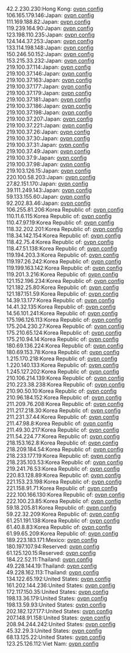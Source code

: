 42.2.230.230:Hong Kong: [ovpn config](vpn/42_2_230_230.ovpn)  
106.165.179.146:Japan: [ovpn config](vpn/106_165_179_146.ovpn)  
111.169.188.82:Japan: [ovpn config](vpn/111_169_188_82.ovpn)  
119.239.164.90:Japan: [ovpn config](vpn/119_239_164_90.ovpn)  
123.198.110.235:Japan: [ovpn config](vpn/123_198_110_235.ovpn)  
124.144.37.253:Japan: [ovpn config](vpn/124_144_37_253.ovpn)  
133.114.198.148:Japan: [ovpn config](vpn/133_114_198_148.ovpn)  
150.246.50.152:Japan: [ovpn config](vpn/150_246_50_152.ovpn)  
153.215.33.232:Japan: [ovpn config](vpn/153_215_33_232.ovpn)  
219.100.37.114:Japan: [ovpn config](vpn/219_100_37_114.ovpn)  
219.100.37.146:Japan: [ovpn config](vpn/219_100_37_146.ovpn)  
219.100.37.163:Japan: [ovpn config](vpn/219_100_37_163.ovpn)  
219.100.37.177:Japan: [ovpn config](vpn/219_100_37_177.ovpn)  
219.100.37.179:Japan: [ovpn config](vpn/219_100_37_179.ovpn)  
219.100.37.181:Japan: [ovpn config](vpn/219_100_37_181.ovpn)  
219.100.37.186:Japan: [ovpn config](vpn/219_100_37_186.ovpn)  
219.100.37.198:Japan: [ovpn config](vpn/219_100_37_198.ovpn)  
219.100.37.207:Japan: [ovpn config](vpn/219_100_37_207.ovpn)  
219.100.37.221:Japan: [ovpn config](vpn/219_100_37_221.ovpn)  
219.100.37.26:Japan: [ovpn config](vpn/219_100_37_26.ovpn)  
219.100.37.30:Japan: [ovpn config](vpn/219_100_37_30.ovpn)  
219.100.37.31:Japan: [ovpn config](vpn/219_100_37_31.ovpn)  
219.100.37.49:Japan: [ovpn config](vpn/219_100_37_49.ovpn)  
219.100.37.9:Japan: [ovpn config](vpn/219_100_37_9.ovpn)  
219.100.37.98:Japan: [ovpn config](vpn/219_100_37_98.ovpn)  
219.103.126.15:Japan: [ovpn config](vpn/219_103_126_15.ovpn)  
220.100.58.203:Japan: [ovpn config](vpn/220_100_58_203.ovpn)  
27.82.151.170:Japan: [ovpn config](vpn/27_82_151_170.ovpn)  
39.111.249.143:Japan: [ovpn config](vpn/39_111_249_143.ovpn)  
59.133.155.60:Japan: [ovpn config](vpn/59_133_155_60.ovpn)  
92.202.83.46:Japan: [ovpn config](vpn/92_202_83_46.ovpn)  
106.255.81.206:Korea Republic of: [ovpn config](vpn/106_255_81_206.ovpn)  
110.11.6.115:Korea Republic of: [ovpn config](vpn/110_11_6_115.ovpn)  
110.47.97.19:Korea Republic of: [ovpn config](vpn/110_47_97_19.ovpn)  
118.32.202.201:Korea Republic of: [ovpn config](vpn/118_32_202_201.ovpn)  
118.34.142.154:Korea Republic of: [ovpn config](vpn/118_34_142_154.ovpn)  
118.42.75.4:Korea Republic of: [ovpn config](vpn/118_42_75_4.ovpn)  
118.47.51.138:Korea Republic of: [ovpn config](vpn/118_47_51_138.ovpn)  
119.194.203.3:Korea Republic of: [ovpn config](vpn/119_194_203_3.ovpn)  
119.197.26.242:Korea Republic of: [ovpn config](vpn/119_197_26_242.ovpn)  
119.199.163.142:Korea Republic of: [ovpn config](vpn/119_199_163_142.ovpn)  
119.201.3.216:Korea Republic of: [ovpn config](vpn/119_201_3_216.ovpn)  
121.152.196.234:Korea Republic of: [ovpn config](vpn/121_152_196_234.ovpn)  
121.182.25.80:Korea Republic of: [ovpn config](vpn/121_182_25_80.ovpn)  
121.187.151.59:Korea Republic of: [ovpn config](vpn/121_187_151_59.ovpn)  
14.39.13.177:Korea Republic of: [ovpn config](vpn/14_39_13_177.ovpn)  
14.41.32.135:Korea Republic of: [ovpn config](vpn/14_41_32_135.ovpn)  
14.56.101.241:Korea Republic of: [ovpn config](vpn/14_56_101_241.ovpn)  
175.196.126.113:Korea Republic of: [ovpn config](vpn/175_196_126_113.ovpn)  
175.204.230.27:Korea Republic of: [ovpn config](vpn/175_204_230_27.ovpn)  
175.210.65.124:Korea Republic of: [ovpn config](vpn/175_210_65_124.ovpn)  
175.210.94.14:Korea Republic of: [ovpn config](vpn/175_210_94_14.ovpn)  
180.69.136.224:Korea Republic of: [ovpn config](vpn/180_69_136_224.ovpn)  
180.69.153.78:Korea Republic of: [ovpn config](vpn/180_69_153_78.ovpn)  
1.215.170.218:Korea Republic of: [ovpn config](vpn/1_215_170_218.ovpn)  
1.220.140.133:Korea Republic of: [ovpn config](vpn/1_220_140_133.ovpn)  
1.245.127.202:Korea Republic of: [ovpn config](vpn/1_245_127_202.ovpn)  
210.106.214.139:Korea Republic of: [ovpn config](vpn/210_106_214_139.ovpn)  
210.223.38.238:Korea Republic of: [ovpn config](vpn/210_223_38_238.ovpn)  
210.90.50.10:Korea Republic of: [ovpn config](vpn/210_90_50_10.ovpn)  
210.96.184.152:Korea Republic of: [ovpn config](vpn/210_96_184_152.ovpn)  
211.209.76.208:Korea Republic of: [ovpn config](vpn/211_209_76_208.ovpn)  
211.217.218.30:Korea Republic of: [ovpn config](vpn/211_217_218_30.ovpn)  
211.231.37.44:Korea Republic of: [ovpn config](vpn/211_231_37_44.ovpn)  
211.47.98.8:Korea Republic of: [ovpn config](vpn/211_47_98_8.ovpn)  
211.49.30.217:Korea Republic of: [ovpn config](vpn/211_49_30_217.ovpn)  
211.54.224.77:Korea Republic of: [ovpn config](vpn/211_54_224_77.ovpn)  
218.153.162.8:Korea Republic of: [ovpn config](vpn/218_153_162_8.ovpn)  
218.209.184.54:Korea Republic of: [ovpn config](vpn/218_209_184_54.ovpn)  
218.233.177.19:Korea Republic of: [ovpn config](vpn/218_233_177_19.ovpn)  
218.235.103.53:Korea Republic of: [ovpn config](vpn/218_235_103_53.ovpn)  
219.241.76.53:Korea Republic of: [ovpn config](vpn/219_241_76_53.ovpn)  
220.83.128.89:Korea Republic of: [ovpn config](vpn/220_83_128_89.ovpn)  
221.153.23.198:Korea Republic of: [ovpn config](vpn/221_153_23_198.ovpn)  
221.158.91.71:Korea Republic of: [ovpn config](vpn/221_158_91_71.ovpn)  
222.100.166.130:Korea Republic of: [ovpn config](vpn/222_100_166_130.ovpn)  
222.100.23.85:Korea Republic of: [ovpn config](vpn/222_100_23_85.ovpn)  
59.18.205.81:Korea Republic of: [ovpn config](vpn/59_18_205_81.ovpn)  
59.22.32.209:Korea Republic of: [ovpn config](vpn/59_22_32_209.ovpn)  
61.251.191.138:Korea Republic of: [ovpn config](vpn/61_251_191_138.ovpn)  
61.40.8.83:Korea Republic of: [ovpn config](vpn/61_40_8_83.ovpn)  
61.99.65.209:Korea Republic of: [ovpn config](vpn/61_99_65_209.ovpn)  
189.223.183.171:Mexico: [ovpn config](vpn/189_223_183_171.ovpn)  
180.197.107.94:Reserved: [ovpn config](vpn/180_197_107_94.ovpn)  
61.125.120.15:Reserved: [ovpn config](vpn/61_125_120_15.ovpn)  
184.22.52.11:Thailand: [ovpn config](vpn/184_22_52_11.ovpn)  
49.228.144.19:Thailand: [ovpn config](vpn/49_228_144_19.ovpn)  
49.228.162.113:Thailand: [ovpn config](vpn/49_228_162_113.ovpn)  
134.122.65.192:United States: [ovpn config](vpn/134_122_65_192.ovpn)  
161.202.144.236:United States: [ovpn config](vpn/161_202_144_236.ovpn)  
172.117.150.35:United States: [ovpn config](vpn/172_117_150_35.ovpn)  
198.13.36.179:United States: [ovpn config](vpn/198_13_36_179.ovpn)  
198.13.59.93:United States: [ovpn config](vpn/198_13_59_93.ovpn)  
202.182.127.177:United States: [ovpn config](vpn/202_182_127_177.ovpn)  
207.148.91.158:United States: [ovpn config](vpn/207_148_91_158.ovpn)  
208.94.244.242:United States: [ovpn config](vpn/208_94_244_242.ovpn)  
45.32.29.3:United States: [ovpn config](vpn/45_32_29_3.ovpn)  
68.13.125.22:United States: [ovpn config](vpn/68_13_125_22.ovpn)  
123.25.126.112:Viet Nam: [ovpn config](vpn/123_25_126_112.ovpn)  
